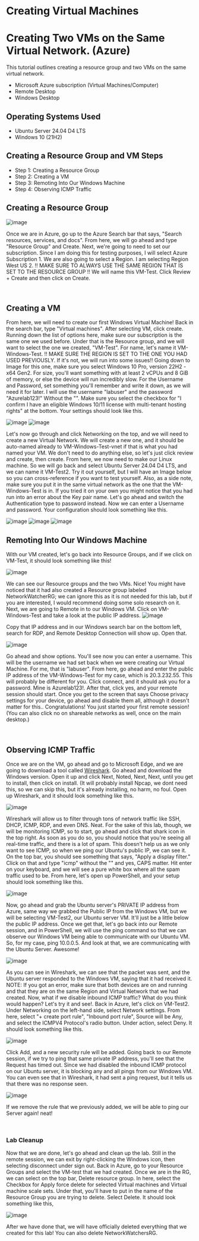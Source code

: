 

# Creating Virtual Machines
<p align="center">
</p>

<h1>Creating Two VMs on the Same Virtual Network. (Azure)</h1>
This tutorial outlines creating a resource group and two VMs on the same virtual network.<br />


- Microsoft Azure subscription (Virtual Machines/Computer)
- Remote Desktop
- Windows Desktop

<h2>Operating Systems Used </h2>

- Ubuntu Server 24.04 D4 LTS
- Windows 10 (21H2)

<h2>Creating a Resource Group and VM Steps</h2>

- Step 1: Creating a Resource Group
- Step 2: Creating a VM
- Step 3: Remoting Into Our Windows Machine
- Step 4: Observing ICMP Traffic

<h2>Creating a Resource Group</h2>

![image](https://github.com/user-attachments/assets/fec4ac63-9a48-48f2-b565-7d046611d799)

<p>
Once we are in Azure, go up to the Azure Search bar that says, "Search resources, services, and docs". From here, we will go ahead and type "Resource Group" and Create. Next, we're going to need to set our subscription. Since I am doing this for testing purposes, I will select Azure Subscription 1. We are also going to select a Region. I am selecting Region West US 2. !! MAKE SURE TO ALWAYS USE THE SAME REGION THAT IS SET TO THE RESOURCE GROUP !! We will name this VM-Test. Click Review + Create and then click on Create. 
</p>
<br />
</p>
<h2> Creating a VM </h2>
<p>
From here, we will need to create our first Windows Virtual Machine! Back in the search bar, type "Virtual machines". After selecting VM, click create. Running down the list of options here, make sure our subscription is the same one we used before. Under that is the Resource group, and we will want to select the one we created, "VM-Test". For name, let's name it VM-Windows-Test. !! MAKE SURE THE REGION IS SET TO THE ONE YOU HAD USED PREVIOUSLY. If it's not, we will run into some issues!! Going down to Image for this one, make sure you select Windows 10 Pro, version 22H2 - x64 Gen2. For size, you'll want something with at least 2 vCPUs and 8 GiB of memory, or else the device will run incredibly slow. For the Username and Password, set something you'll remember and write it down, as we will need it for later. I will use the username "labuser" and the password "Azurelab123!" Without the "". Make sure you select the checkbox for "I confirm I have an eligible Windows 10/11 license with multi-tenant hosting rights" at the bottom. Your settings should look like this.

![image](https://github.com/user-attachments/assets/405dcb50-d3b7-46a2-a00e-f37ab29c73e3)
![image](https://github.com/user-attachments/assets/983b2ece-9748-45cf-9757-d29d0d906a85)

Let's now go through and click Networking on the top, and we will need to create a new Virtual Network. We will create a new one, and it should be auto-named already to VM-Windows-Test-vnet if that is what you had named your VM. We don't need to do anything else, so let's just click review and create, then create. From here, we now need to make our Linux machine. So we will go back and select Ubuntu Server 24.04 D4 LTS, and we can name it VM-Test2. Try it out yourself, but I will have an Image below so you can cross-reference if you want to test yourself. Also, as a side note, make sure you put it in the same virtual network as the one that the VM-Windows-Test is in. If you tried it on your own you might notice that you had run into an error about the Key pair name. Let's go ahead and switch the Authentication type to password instead. Now we can enter a Username and password. Your configuration should look something like this. 

![image](https://github.com/user-attachments/assets/c11fe069-607b-4c8b-b23c-6960c6a37552)
![image](https://github.com/user-attachments/assets/f30f9b9f-bf8d-436c-bd09-32e9598ceb6e)
![image](https://github.com/user-attachments/assets/f407e29a-31ae-444b-8a03-a0142eb955cd)


<h2> Remoting Into Our Windows Machine </h2>
With our VM created, let's go back into Resource Groups, and if we click on VM-Test, it should look something like this!

![image](https://github.com/user-attachments/assets/d4f67752-9e54-466d-a712-ce0dc370c18f)


We can see our Resource groups and the two VMs. Nice! You might have noticed that it had also created a Resource group labeled NetworkWatcherRG; we can ignore this as it is not needed for this lab, but if you are interested, I would recommend doing some solo research on it. Next, we are going to Remote in to our Windows VM. Click on VM-Windows-Test and take a look at the public IP address.
![image](https://github.com/user-attachments/assets/d210b3a3-0181-484f-9f7c-62c919d93782)

Copy that IP address and in our Windows search bar on the bottom left, search for RDP, and Remote Desktop Connection will show up. Open that. 

![image](https://github.com/user-attachments/assets/0b0f3591-240f-4156-8602-07434021a73a)

Go ahead and show options. You'll see now you can enter a username. This will be the username we had set back when we were creating our Virtual Machine. For me, that is "labuser". From here, go ahead and enter the public IP address of the VM-Windows-Test for my case, which is 20.3.232.55. This will probably be different for you. Click connect, and it should ask you for a password. Mine is Azurelab123!. After that, click yes, and your remote session should start. Once you get to the screen that says Choose privacy settings for your device, go ahead and disable them all, although it doesn't matter for this.. Congratulations! You just started your first remote session! (You can also click no on shareable networks as well, once on the main desktop.)
 
</p>
<br />
<h2>Observing ICMP Traffic</h2>
<p>
Once we are on the VM, go ahead and go to Microsoft Edge, and we are going to download a tool called <a href="https://www.wireshark.org"> Wireshark</a>. Go ahead and download the Windows version. Open it up and click Next, Noted, Next, Next, until you get to install, then click on install. (It will probably install Npcap, we dont need this, so we can skip this, but it's already installing, no harm, no foul. Open up Wireshark, and it should look something like this. 

 ![image](https://github.com/user-attachments/assets/b6f47a56-65c4-4a7a-83b8-1429016a59f4)

Wireshark will allow us to filter through tons of network traffic like SSH, DHCP, ICMP, RDP, and even DNS. Neat. For the sake of this lab, though, we will be monitoring ICMP, so to start, go ahead and click that shark icon in the top right. As soon as you do so, you should notice that you're seeing all real-time traffic, and there is a lot of spam. This doesn't help us as we only want to see ICMP, so when we ping our Ubuntu's public IP, we can see it. On the top bar, you should see something that says, "Apply a display filter." Click on that and type "icmp" without the "" and yes, CAPS matter. Hit enter on your keyboard, and we will see a pure white box where all the spam traffic used to be. From here, let's open up PowerShell, and your setup should look something like this.

![image](https://github.com/user-attachments/assets/fd674e9d-facc-496a-ad33-e661d67dc7fb)

Now, go ahead and grab the Ubuntu server's PRIVATE IP address from Azure, same way we grabbed the Public IP from the Windows VM, but we will be selecting VM-Test2, our Ubuntu server VM. It'll just be a little below the public IP address. Once we get that, let's go back into our Remote session, and in PowerShell, we will use the ping command so that we can observe our Windows VM being able to communicate with our Ubuntu VM. So, for my case, ping 10.0.0.5. And look at that, we are communicating with the Ubuntu Server. Awesome!

![image](https://github.com/user-attachments/assets/119f77e5-8935-40d7-ba7a-030b29670417)

As you can see in Wireshark, we can see that the packet was sent, and the Ubuntu server responded to the Windows VM, saying that it had received it. NOTE: If you got an error, make sure that both devices are on and running and that they are on the same Region and Virtual Network that we had created. Now, what if we disable inbound ICMP traffic? What do you think would happen? Let's try it and see!. Back in Azure, let's click on VM-Test2. Under Networking on the left-hand side, select Network settings. From here, select "+ create port rule", "Inbound port rule", Source will be Any, and select the ICMPV4 Protocol's radio button. Under action, select Deny. It should look something like this.

![image](https://github.com/user-attachments/assets/75542a2d-a60b-47c7-b73f-8a58beaa2405)

Click Add, and a new security rule will be added. Going back to our Remote session, if we try to ping that same private IP address, you'll see that the Request has timed out. Since we had disabled the inbound ICMP protocol on our Ubuntu server, it is blocking any and all pings from our Windows VM. You can even see that in Wireshark, it had sent a ping request, but it tells us that there was no response seen.

![image](https://github.com/user-attachments/assets/ebae898a-ea07-40f1-816f-0eb22bf8d093)

If we remove the rule that we previously added, we will be able to ping our Server again! neat!
</p>
<br />

<h3>Lab Cleanup</h3>
<p>
 Now that we are done, let's go ahead and clean up the lab. Still in the remote session, we can exit by right-clicking the Windows icon, then selecting disconnect under sign out. Back in Azure, go to your Resource Groups and select the VM-test that we had created. Once we are in the RG, we can select on the top bar, Delete resource group. In here, select the Checkbox for Apply force delete for selected Virtual machines and Virtual machine scale sets. Under that, you'll have to put in the name of the Resource Group you are trying to delete. Select Delete. It should look something like this,

![image](https://github.com/user-attachments/assets/bfdb470c-1033-48f4-9c3e-6302d81dd67a)

After we have done that, we will have officially deleted everything that we created for this lab! You can also delete NetworkWatchersRG.
</p>
